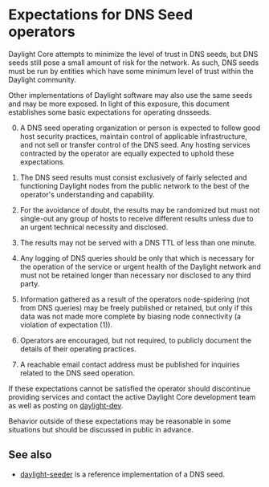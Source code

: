 Expectations for DNS Seed operators
====================================

Daylight Core attempts to minimize the level of trust in DNS seeds,
but DNS seeds still pose a small amount of risk for the network.
As such, DNS seeds must be run by entities which have some minimum
level of trust within the Daylight community.

Other implementations of Daylight software may also use the same
seeds and may be more exposed. In light of this exposure, this
document establishes some basic expectations for operating dnsseeds.

0. A DNS seed operating organization or person is expected to follow good
host security practices, maintain control of applicable infrastructure,
and not sell or transfer control of the DNS seed. Any hosting services
contracted by the operator are equally expected to uphold these expectations.

1. The DNS seed results must consist exclusively of fairly selected and
functioning Daylight nodes from the public network to the best of the
operator's understanding and capability.

2. For the avoidance of doubt, the results may be randomized but must not
single-out any group of hosts to receive different results unless due to an
urgent technical necessity and disclosed.

3. The results may not be served with a DNS TTL of less than one minute.

4. Any logging of DNS queries should be only that which is necessary
for the operation of the service or urgent health of the Daylight
network and must not be retained longer than necessary nor disclosed
to any third party.

5. Information gathered as a result of the operators node-spidering
(not from DNS queries) may be freely published or retained, but only
if this data was not made more complete by biasing node connectivity
(a violation of expectation (1)).

6. Operators are encouraged, but not required, to publicly document the
details of their operating practices.

7. A reachable email contact address must be published for inquiries
related to the DNS seed operation.

If these expectations cannot be satisfied the operator should
discontinue providing services and contact the active Daylight
Core development team as well as posting on
[daylight-dev](https://lists.linuxfoundation.org/mailman/listinfo/daylight-dev).

Behavior outside of these expectations may be reasonable in some
situations but should be discussed in public in advance.

See also
----------
- [daylight-seeder](https://github.com/sipa/daylight-seeder) is a reference implementation of a DNS seed.

